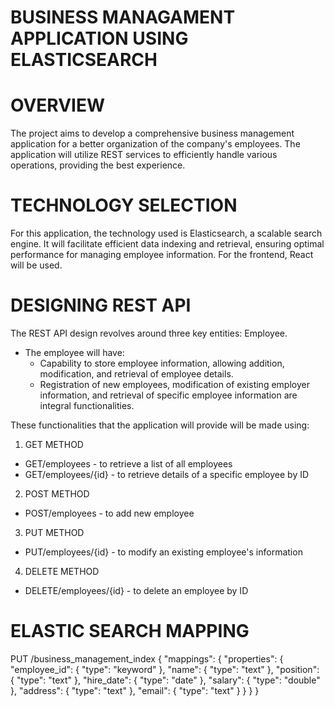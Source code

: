 # BUSINESS MANAGAMENT APPLICATION USING ELASTICSEARCH 

# OVERVIEW
The project aims to develop a comprehensive business management application for a better organization of the company's employees. The application will utilize REST services to efficiently handle various operations, providing
the best experience. 

# TECHNOLOGY SELECTION
For this application, the technology used is Elasticsearch, a scalable search engine. It will facilitate
efficient data indexing and retrieval, ensuring optimal performance for managing employee information. For the frontend, React will be used. 

# DESIGNING REST API

The REST API design revolves around three key entities: Employee. 
+ The employee will have: 
  - Capability to store employee information, allowing addition, modification, and retrieval of employee details.
  - Registration of new employees, modification of existing employer information, and retrieval of specific employee 
  information are integral functionalities.


These functionalities that the application will provide will be made using: 
1. GET METHOD
  - GET/employees - to retrieve a list of all employees
  - GET/employees/{id} - to retrieve details of a specific employee by ID
2. POST METHOD
  - POST/employees - to add new employee
3. PUT METHOD
  - PUT/employees/{id} - to modify an existing employee's information
4. DELETE METHOD
  - DELETE/employees/{id} - to delete an employee by ID

# ELASTIC SEARCH MAPPING
PUT /business_management_index
{
  "mappings": {
    "properties": {
      "employee_id": {
        "type": "keyword"
      },
      "name": {
        "type": "text"
      },
      "position": {
        "type": "text"
      },
      "hire_date": {
        "type": "date"
      },
      "salary": {
        "type": "double"
      },
      "address": {
        "type": "text"
      },
      "email": {
        "type": "text"
      }
    }
  }
}

